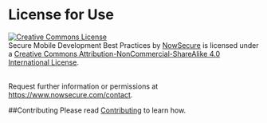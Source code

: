 
# License for Use

<a rel="license" href="http://creativecommons.org/licenses/by-nc-sa/4.0/"><img alt="Creative Commons License" style="border-width:0" src="https://i.creativecommons.org/l/by-nc-sa/4.0/88x31.png" /></a><br /><span xmlns:dct="http://purl.org/dc/terms/" property="dct:title">Secure Mobile Development Best Practices</span> by <a xmlns:cc="http://creativecommons.org/ns#" href="https://www.nowsecure.com/resources/secure-mobile-development/" property="cc:attributionName" rel="cc:attributionURL">NowSecure</a> is licensed under a <a rel="license" href="http://creativecommons.org/licenses/by-nc-sa/4.0/">Creative Commons Attribution-NonCommercial-ShareAlike 4.0 International License</a>.

<br/>Request further information or permissions at <a xmlns:cc="http://creativecommons.org/ns#" href="https://www.nowsecure.com/contact" rel="cc:morePermissions">https://www.nowsecure.com/contact</a>.

##Contributing
Please read [Contributing](https://github.com/nowsecure/secure-mobile-development/blob/master/CONTRIBUTING.md) to learn how.


